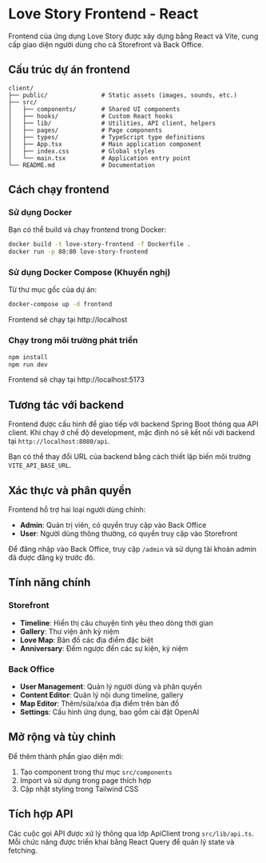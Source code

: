 # Love Story Frontend - React

Frontend của ứng dụng Love Story được xây dựng bằng React và Vite, cung cấp giao diện người dùng cho cả Storefront và Back Office.

## Cấu trúc dự án frontend

```
client/
├── public/               # Static assets (images, sounds, etc.)
├── src/
│   ├── components/       # Shared UI components
│   ├── hooks/            # Custom React hooks
│   ├── lib/              # Utilities, API client, helpers
│   ├── pages/            # Page components
│   ├── types/            # TypeScript type definitions
│   ├── App.tsx           # Main application component
│   ├── index.css         # Global styles
│   └── main.tsx          # Application entry point
└── README.md             # Documentation
```

## Cách chạy frontend

### Sử dụng Docker

Bạn có thể build và chạy frontend trong Docker:

```bash
docker build -t love-story-frontend -f Dockerfile .
docker run -p 80:80 love-story-frontend
```

### Sử dụng Docker Compose (Khuyến nghị)

Từ thư mục gốc của dự án:

```bash
docker-compose up -d frontend
```

Frontend sẽ chạy tại http://localhost

### Chạy trong môi trường phát triển

```bash
npm install
npm run dev
```

Frontend sẽ chạy tại http://localhost:5173

## Tương tác với backend

Frontend được cấu hình để giao tiếp với backend Spring Boot thông qua API client. Khi chạy ở chế độ development, mặc định nó sẽ kết nối với backend tại `http://localhost:8080/api`.

Bạn có thể thay đổi URL của backend bằng cách thiết lập biến môi trường `VITE_API_BASE_URL`.

## Xác thực và phân quyền

Frontend hỗ trợ hai loại người dùng chính:
- **Admin**: Quản trị viên, có quyền truy cập vào Back Office
- **User**: Người dùng thông thường, có quyền truy cập vào Storefront

Để đăng nhập vào Back Office, truy cập `/admin` và sử dụng tài khoản admin đã được đăng ký trước đó.

## Tính năng chính

### Storefront

- **Timeline**: Hiển thị câu chuyện tình yêu theo dòng thời gian
- **Gallery**: Thư viện ảnh kỷ niệm
- **Love Map**: Bản đồ các địa điểm đặc biệt
- **Anniversary**: Đếm ngược đến các sự kiện, kỷ niệm

### Back Office

- **User Management**: Quản lý người dùng và phân quyền
- **Content Editor**: Quản lý nội dung timeline, gallery
- **Map Editor**: Thêm/sửa/xóa địa điểm trên bản đồ
- **Settings**: Cấu hình ứng dụng, bao gồm cài đặt OpenAI

## Mở rộng và tùy chỉnh

Để thêm thành phần giao diện mới:

1. Tạo component trong thư mục `src/components`
2. Import và sử dụng trong page thích hợp
3. Cập nhật styling trong Tailwind CSS

## Tích hợp API

Các cuộc gọi API được xử lý thông qua lớp ApiClient trong `src/lib/api.ts`. Mỗi chức năng được triển khai bằng React Query để quản lý state và fetching.